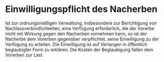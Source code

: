 # Einwilligungspflicht des Nacherben

Ist zur ordnungsmäßigen Verwaltung, insbesondere zur Berichtigung von Nachlassverbindlichkeiten, eine Verfügung erforderlich, die der Vorerbe nicht mit Wirkung gegen den Nacherben vornehmen kann, so ist der Nacherbe dem Vorerben gegenüber verpflichtet, seine Einwilligung zu der Verfügung zu erteilen. Die Einwilligung ist auf Verlangen in öffentlich beglaubigter Form zu erklären. Die Kosten der Beglaubigung fallen dem Vorerben zur Last.